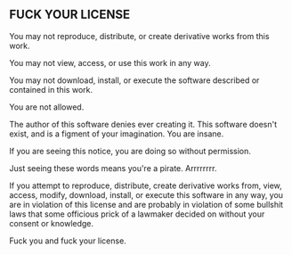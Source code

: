 ## FUCK YOUR LICENSE

You may not reproduce, distribute, or create derivative works from this work.

You may not view, access, or use this work in any way.

You may not download, install, or execute the software described or contained in this work.

You are not allowed.

The author of this software denies ever creating it.  This software doesn't exist, and is a figment of your imagination.  You are insane.

If you are seeing this notice, you are doing so without permission.

Just seeing these words means you're a pirate.  Arrrrrrrr.

If you attempt to reproduce, distribute, create derivative works from, view, access, modify, download, install, or execute this software in any way, you are in violation of this license and are probably in violation of some bullshit laws that some officious prick of a lawmaker decided on without your consent or knowledge.

Fuck you and fuck your license.
